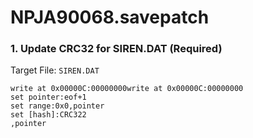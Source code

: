 # NPJA90068.savepatch

### 1. Update CRC32 for SIREN.DAT (Required)

Target File: `SIREN.DAT`

```
write at 0x00000C:00000000write at 0x00000C:00000000
set pointer:eof+1
set range:0x0,pointer
set [hash]:CRC322
,pointer

```

